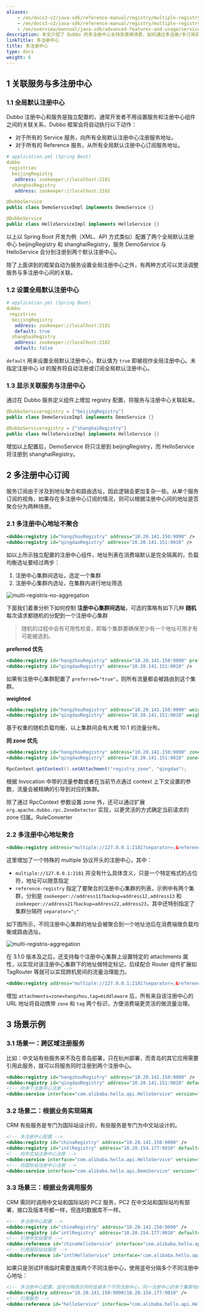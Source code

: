 ```yaml
---
aliases:
    - /en/docs3-v2/java-sdk/reference-manual/registry/multiple-registry/
    - /en/docs3-v2/java-sdk/reference-manual/registry/multiple-registry/
    - /en/overview/mannual/java-sdk/advanced-features-and-usage/service/multi-registry/
description: 本文介绍了 Dubbo 的多注册中心支持及使用场景，如何通过多注册/多订阅实现跨区域服务部署、服务迁移等，也描述了同机房有限等跨机房流量调度的实现方式。
linkTitle: 多注册中心
title: 多注册中心
type: docs
weight: 6
---
```


## 1 关联服务与多注册中心

### 1.1 全局默认注册中心

Dubbo 注册中心和服务是独立配置的，通常开发者不用设置服务和注册中心组件之间的关联关系，Dubbo 框架会将自动执行以下动作：
* 对于所有的 Service 服务，向所有全局默认注册中心注册服务地址。
* 对于所有的 Reference 服务，从所有全局默认注册中心订阅服务地址。

```yml
# application.yml (Spring Boot)
dubbo
 registries
  beijingRegistry
   address: zookeeper://localhost:2181
  shanghaiRegistry
   address: zookeeper://localhost:2182
```

```java
@DubboService
public class DemoServiceImpl implements DemoService {}

@DubboService
public class HelloServiceImpl implements HelloService {}
```

以上以 Spring Boot 开发为例（XML、API 方式类似）配置了两个全局默认注册中心 beijingRegistry 和 shanghaiRegistry，服务 DemoService 与 HelloService 会分别注册到两个默认注册中心。

除了上面讲到的框架自动为服务设置全局注册中心之外，有两种方式可以灵活调整服务与多注册中心间的关联。

### 1.2 设置全局默认注册中心
```yml
# application.yml (Spring Boot)
dubbo
 registries
  beijingRegistry
   address: zookeeper://localhost:2181
   default: true
  shanghaiRegistry
   address: zookeeper://localhost:2182
   default: false
```

`default` 用来设置全局默认注册中心，默认值为 `true` 即被视作全局注册中心。未指定注册中心 id 的服务将自动注册或订阅全局默认注册中心。

### 1.3 显示关联服务与注册中心

通过在 Dubbo 服务定义组件上增加 registry 配置，将服务与注册中心关联起来。

```java
@DubboServiceregistry = {"beijingRegistry"}
public class DemoServiceImpl implements DemoService {}

@DubboServiceregistry = {"shanghaiRegistry"}
public class HelloServiceImpl implements HelloService {}
```

增加以上配置后，DemoService 将只注册到 beijingRegistry，而 HelloService 将注册到 shanghaiRegistry。

## 2 多注册中心订阅

服务订阅由于涉及到地址聚合和路由选址，因此逻辑会更加复杂一些。从单个服务订阅的视角，如果存在多注册中心订阅的情况，则可以根据注册中心间的地址是否聚合分为两种场景。

### 2.1 多注册中心地址不聚合

```xml
<dubbo:registry id="hangzhouRegistry" address="10.20.141.150:9090" />
<dubbo:registry id="qingdaoRegistry" address="10.20.141.151:9010" />
```

如以上所示独立配置的注册中心组件，地址列表在消费端默认是完全隔离的，负载均衡选址要经过两步：
1. 注册中心集群间选址，选定一个集群
2. 注册中心集群内选址，在集群内进行地址筛选

![multi-registris-no-aggregation](/imgs/v3/registry/no-aggregation.png)

下面我们着重分析下如何控制 **注册中心集群间选址**，可选的策略有如下几种
**随机**
每次请求都随机的分配到一个注册中心集群

> 随机的过程中会有可用性检查，即每个集群要确保至少有一个地址可用才有可能被选到。

**preferred 优先**
```xml
<dubbo:registry id="hangzhouRegistry" address="10.20.141.150:9090" preferred="true"/>
<dubbo:registry id="qingdaoRegistry" address="10.20.141.151:9010" />
```
如果有注册中心集群配置了 `preferred="true"`，则所有流量都会被路由到这个集群。

**weighted**
```xml
<dubbo:registry id="hangzhouRegistry" address="10.20.141.150:9090" weight="100"/>
<dubbo:registry id="qingdaoRegistry" address="10.20.141.151:9010" weight="10" />
```

基于权重的随机负载均衡，以上集群间会有大概 10:1 的流量分布。

**同 zone 优先**
```xml
<dubbo:registry id="hangzhouRegistry" address="10.20.141.150:9090" zone="hangzhou" />
<dubbo:registry id="qingdaoRegistry" address="10.20.141.151:9010" zone="qingdao" />
```

```java
RpcContext.getContext().setAttachment("registry_zone", "qingdao");
```

根据 Invocation 中带的流量参数或者在当前节点通过 context 上下文设置的参数，流量会被精确的引导到对应的集群。

除了通过 RpcContext 参数设置 zone 外，还可以通过扩展 `org.apache.dubbo.rpc.ZoneDetector` 实现，以更灵活的方式确定当前请求的 zone 归属。RuleConverter

### 2.2 多注册中心地址聚合
```xml
<dubbo:registry address="multiple://127.0.0.1:2181?separator=;&reference-registry=zookeeper://address11?backup=address12,address13;zookeeper://address21?backup=address22,address23" />
```

这里增加了一个特殊的 multiple 协议开头的注册中心，其中：
* `multiple://127.0.0.1:2181` 并没有什么具体含义，只是一个特定格式的占位符，地址可以随意指定
* `reference-registry` 指定了要聚合的注册中心集群的列表，示例中有两个集群，分别是 `zookeeper://address11?backup=address12,address13` 和 `zookeeper://address21?backup=address22,address23`，其中还特别指定了集群分隔符 `separator=";"`

如下图所示，不同注册中心集群的地址会被聚合到一个地址池后在消费端做负载均衡或路由选址。

![multi-registris-aggregation](/imgs/v3/registry/aggregation.png)

在 3.1.0 版本及之后，还支持每个注册中心集群上设置特定的 attachments 属性，以实现对该注册中心集群下的地址做特定标记，后续配合 Router 组件扩展如 TagRouter 等就可以实现跨机房间的流量治理能力。

```xml
<dubbo:registry address="multiple://127.0.0.1:2181?separator=;&reference-registry=zookeeper://address11?attachments=zone=hangzhou,tag=middleware;zookeeper://address21" />
```

增加 `attachments=zone=hangzhou,tag=middleware` 后，所有来自该注册中心的 URL 地址将自动携带 `zone` 和 `tag` 两个标识，方便消费端更灵活的做流量治理。

## 3 场景示例

### 3.1 场景一：跨区域注册服务

比如：中文站有些服务来不及在青岛部署，只在杭州部署，而青岛的其它应用需要引用此服务，就可以将服务同时注册到两个注册中心。

```xml
<dubbo:registry id="hangzhouRegistry" address="10.20.141.150:9090" />
<dubbo:registry id="qingdaoRegistry" address="10.20.141.151:9010" default="false" />
<!-- 向多个注册中心注册 -->
<dubbo:service interface="com.alibaba.hello.api.HelloService" version="1.0.0" ref="helloService" registry="hangzhouRegistry,qingdaoRegistry" />
```

### 3.2 场景二：根据业务实现隔离

CRM 有些服务是专门为国际站设计的，有些服务是专门为中文站设计的。

```xml
<!-- 多注册中心配置 -->
<dubbo:registry id="chinaRegistry" address="10.20.141.150:9090" />
<dubbo:registry id="intlRegistry" address="10.20.154.177:9010" default="false" />
<!-- 向中文站注册中心注册 -->
<dubbo:service interface="com.alibaba.hello.api.HelloService" version="1.0.0" ref="helloService" registry="chinaRegistry" />
<!-- 向国际站注册中心注册 -->
<dubbo:service interface="com.alibaba.hello.api.DemoService" version="1.0.0" ref="demoService" registry="intlRegistry" />
```

### 3.3 场景三：根据业务调用服务

CRM 需同时调用中文站和国际站的 PC2 服务，PC2 在中文站和国际站均有部署，接口及版本号都一样，但连的数据库不一样。

```xml
<!-- 多注册中心配置 -->
<dubbo:registry id="chinaRegistry" address="10.20.141.150:9090" />
<dubbo:registry id="intlRegistry" address="10.20.154.177:9010" default="false" />
<!-- 引用中文站服务 -->
<dubbo:reference id="chinaHelloService" interface="com.alibaba.hello.api.HelloService" version="1.0.0" registry="chinaRegistry" />
<!-- 引用国际站站服务 -->
<dubbo:reference id="intlHelloService" interface="com.alibaba.hello.api.HelloService" version="1.0.0" registry="intlRegistry" />
```

如果只是测试环境临时需要连接两个不同注册中心，使用竖号分隔多个不同注册中心地址：

```xml
<!-- 多注册中心配置，竖号分隔表示同时连接多个不同注册中心，同一注册中心的多个集群地址用逗号分隔 -->
<dubbo:registry address="10.20.141.150:9090|10.20.154.177:9010" />
<!-- 引用服务 -->
<dubbo:reference id="helloService" interface="com.alibaba.hello.api.HelloService" version="1.0.0" />
```
